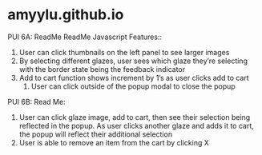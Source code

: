 # amyylu.github.io
PUI 6A:
ReadMe ReadMe Javascript Features::
1. User can click thumbnails on the left panel to see larger images
2. By selecting different glazes, user sees which glaze they’re selecting with the border state being the feedback indicator
3. Add to cart function shows increment by 1’s as user clicks add to cart
    1. User can click outside of the popup modal to close the popup


PUI 6B:
Read Me: 
1. User can click glaze image, add to cart, then see their selection being reflected in the popup. As user clicks another glaze and adds it  to cart, the popup will reflect their additional selection
2. User is able to remove an item from the cart by clicking X
